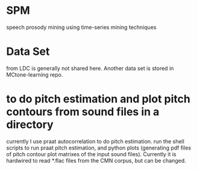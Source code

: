 # SPM
speech prosody mining using time-series mining techniques

# Data Set
from LDC is generally not shared here. Another data set is stored in MCtone-learning repo.

# to do pitch estimation and plot pitch contours from sound files in a directory
currently I use praat autocorrelation to do pitch estimation. run the shell scripts to run praat pitch estimation, and python plots (generating pdf files of pitch contour plot matrixes of the input sound files). Currently it is hardwired to read *.flac files from the CMN corpus, but can be changed.
